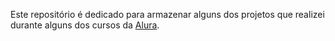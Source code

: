 Este repositório é dedicado para armazenar alguns dos projetos que realizei durante alguns dos cursos da [Alura](https://www.alura.com.br/). 